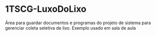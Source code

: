 # 1TSCG-LuxoDoLixo
Área para guardar documentos e programas do projeto de sistema para gerenciar coleta seletiva de lixo.
Exemplo usado em sala de aula

